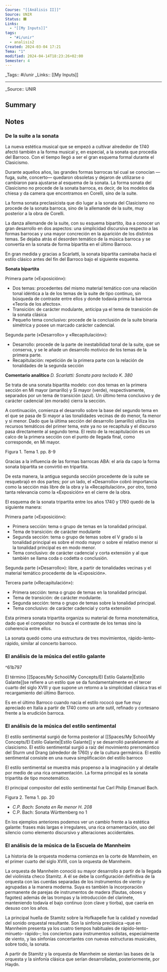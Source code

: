 ```yaml
---
Course: "[[Análisis II]]"
Source: UNIR
Status: 🟧
Links:
  - "[[My Inputs]]"
tags:
  - "#i/unir"
  - analisis2
Created: 2024-03-04 17:21
Tema: "1"
modified: 2024-04-14T18:23:26+02:00
Semester: 4
---
```


\_Tags::  #i/unir
\_Links::  [[My Inputs]]
___

\_Source:: UNIR 

## Summary


## Notes

### De la suite a la sonata

La nueva estética musical que se empezó a cultivar alrededor de 1740 afectó también a la forma musical y, en especial, a la sonata que procedía del Barroco. Con el tiempo llegó a ser el gran esquema formal durante el Clasicismo.

Durante aquellos años, las grandes formas barrocas tal cual se conocían —fuga, suite, concerto— quedaron obsoletas y dejaron de utilizarse o cambiaron para ajustarse al esquema de la sonata. La forma sonata del Clasicismo no procede de la sonata barroca, es decir, de los modelos da chiesa y da camera que encontramos en Corelli, sino de la suite.

La forma sonata preclasicista que dio lugar a la sonata del Clasicismo no procede de la sonata barroca, sino de la allemande de la suite, muy posterior a la obra de Corelli.

La danza allemande de la suite, con su esquema bipartito, iba a conocer un gran desarrollo en dos aspectos: una simplicidad discursiva respecto a las formas barrocas y una mayor concreción en la aparición de los distintos temas. Se dejaba atrás el desorden temático de la música barroca y se convertía en la sonata de forma bipartita en el último Barroco.

En gran medida y gracias a Scarlatti, la sonata bipartita caminaba hacia el estilo clásico antes del fin del Barroco bajo el siguiente esquema.

**Sonata bipartita**

Primera parte («Exposición»):
- Dos temas: procedentes del mismo material temático con una relación tonal idéntica a la de los temas de la suite de tipo continuo, sin búsqueda de contraste entre ellos y donde todavía prima la barroca «Teoría de los afectos».
- Transición: de carácter modulante, anticipa ya el tema de transición de la sonata clásica
- Pequeño tema conclusivo: procede de la conclusión de la suite binaria simétrica y posee un marcado carácter cadencial.

Segunda parte («Desarrollo» y «Recapitulación»):
- Desarrollo: procede de la parte de inestabilidad tonal de la suite, que se conserva, y se le añade un desarrollo motívico de los temas de la primera parte.
- Recapitulación: repetición de la primera parte con la relación de tonalidades de la segunda sección

**Comentario analítico**
*D. Scarlatti: Sonata para teclado K. 380*

Se trata de una sonata bipartita modelo: con dos temas en la primera sección en Mi mayor (amarillo) y Si mayor (verde), respectivamente, separados por un tema de transición (azul). Un último tema conclusivo y de carácter cadencial (en morado) cierra la sección.

A continuación, comienza el desarrollo sobre la base del segundo tema en el que se pasa de Si mayor a las tonalidades vecinas de do menor, fa menor y si menor. Dado que la última sección del desarrollo (amarillo) utiliza los recursos temáticos del primer tema, este ya no se recapitula y el discurso pasa directamente al segundo tema. El resto de la recapitulación es un calco de la primera sección con el punto de llegada final, como corresponde, en Mi mayor.

Figura 1. Tema 1. pp. 8-9

Gracias a la influencia de las formas barrocas ABA: el aria da capo la forma sonata bipartita se convirtió en tripartita.

De esta manera, la antigua segunda sección procedente de la suite se resquebrajó en dos partes; por un lado, el «Desarrollo» cobró importancia como la sección más libre de la obra y la «Recapitulación», por otro, tomó tanta relevancia como la «Exposición» en el cierre de la obra.

El esquema de la sonata tripartita entre los años 1740 y 1760 quedó de la siguiente manera:

Primera parte («Exposición»):
- Primera sección: tema o grupo de temas en la tonalidad principal.
- Tema de transición: de carácter modulante
- Segunda sección: tema o grupo de temas sobre el V grado si la tonalidad principal es sobre el modo mayor o sobre el relativo menor si la tonalidad principal es en modo menor.
- Tema conclusivo: de carácter cadencial y corta extensión y al que también se llama coda o codetta o conclusión.

Segunda parte («Desarrollo»): libre, a partir de tonalidades vecinas y el material temático procedente de la «Exposición».

Tercera parte («Recapitulación»):
- Primera sección: tema o grupo de temas en la tonalidad principal.
- Tema de transición: de carácter modulante.
- Segunda sección: tema o grupo de temas sobre la tonalidad principal.
- Tema conclusivo: de carácter cadencial y corta extensión

Esta primera sonata tripartita organiza su material de forma monotemática, dado que el compositor no busca el contraste de los temas sino la coherencia entre ellos.

La sonata quedó como una estructura de tres movimientos, rápido-lento-rápido, similar al concerto barroco.

### El análisis de la música del estilo galante

^61b797

El término [[Spaces/My School/My Concepts/El Estilo Galante|Estilo Galante]]se refiere a un estilo que se da fundamentalmente en el tercer cuarto del siglo XVIII y que supone un retorno a la simplicidad clásica tras el recargamiento del último Barroco.
     
Es en el último Barroco cuando nacía el estilo rococó que fue muy apreciado en Italia a partir de 1740 como un arte sutil, refinado y cortesano frente a la erudición barroca.

### El análisis de la música del estilo sentimental

El estilo sentimental surgió de forma posterior al [[Spaces/My School/My Concepts/El Estilo Galante|Estilo Galante]] y se desarrolló paralelamente al clasicismo. El estilo sentimental surgió a raíz del movimiento prerromántico del Sturm und Drang (alrededor de 1760) y de la cultura germánica. El estilo sentimental consiste en una nueva simplificación del estilo barroco

El estilo sentimental se muestra más propenso a la imaginación y al detalle por medio de una rica ornamentación. La forma principal es la sonata tripartita de tipo monotemático.

El principal compositor del estilo sentimental fue Carl Philip Emanuel Bach.

Figura 2. Tema 1. pp. 20
- *C.P. Bach: Sonata en Re menor H. 208*
- C.P. Bach: Sonata Württemberg no 1

En los ejemplos anteriores podemos ver un cambio frente a la estética galante: frases más largas e irregulares, una rica ornamentación, uso del silencio como elemento discursivo y alteraciones accidentales.

### El análisis de la música de la Escuela de Mannheim

La historia de la orquesta moderna comienza en la corte de Mannheim, en el primer cuarto del siglo XVIII, con la orquesta de Mannheim.

La orquesta de Mannheim conoció su mayor desarrollo a partir de la llegada del violinista checo Stamitz. A él se debe la configuración definitiva de la orquesta con las cuerdas separadas de los instrumentos de viento y agrupadas a la manera moderna. Suya es también la incorporación permanente de parejas de instrumentos de madera (flautas, oboes y fagotes) además de las trompas y la introducción del clarinete, manteniendo todavía el bajo continuo (con clave y tiorba), que caería en desuso con los años.

La principal huella de Stamitz sobre la Hofkapelle fue la calidad y novedad del sonido orquestal resultante. Son la sinfonía preclásica –que en Mannheim presenta ya los cuatro tiempos habituales de rápido-lento-minueto- rápido–; los conciertos para instrumentos solistas, especialmente de viento, y las sinfonías concertantes con nuevas estructuras musicales, sobre todo, la sonata.

A partir de Stamitz y la orquesta de Mannheim se sientan las bases de la orquesta y la sinfonía clásica que serían desarrolladas, posteriormente, por Haydn.




